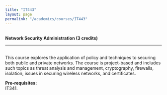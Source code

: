 ```yaml
---
title: "IT443"
layout: page
permalink: "/academics/courses/IT443"
---
```




\
**Network Security Administration (3 credits)**

---

\
This course explores the application of policy and techniques to securing both public and private networks. The course is project-based and includes such topics as threat analysis and management, cryptography, firewalls, isolation, issues in securing wireless networks, and certificates.

**Pre-requisites:**
\
IT341.
